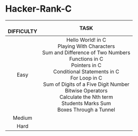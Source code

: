 # Hacker-Rank-C

| <br />DIFFICULTY |                                                                                                                                                               TASK                                                                                                                                                               |
| :--------------: | :-------------------------------------------------------------------------------------------------------------------------------------------------------------------------------------------------------------------------------------------------------------------------------------------------------------------------------: |
|       Easy       | Hello World! in C<br />Playing With Characters<br />Sum and Difference of Two Numbers<br />Functions in C<br />Pointers in C<br />Conditional Statements in C<br />For Loop in C<br />Sum of Digits of a Five Digit Number<br />Bitwise Operators<br />Calculate the Nth term<br />Students Marks Sum<br />Boxes Through a Tunnel |
|      Medium      |                                                                                                                                                                                                                                                                                                                                  |
|       Hard       |                                                                                                                                                                                                                                                                                                                                  |
